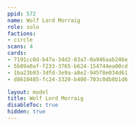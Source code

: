 ```yaml
---
ppid: 572
name: Wolf Lord Morraig
role: solo
factions:
- circle
scans: 4
cards:
- 7191cc0d-b47a-34d2-83a7-0a946aab246e
- 5b89a0af-f233-3765-b624-154744ea00cd
- 1ba23b93-3dfd-3e9a-a8e2-945f8e034d61
- d8610485-fc24-3320-b400-703c0db8b1d6

layout: model
title: Wolf Lord Morraig
disableToc: true
hidden: true
---
```

